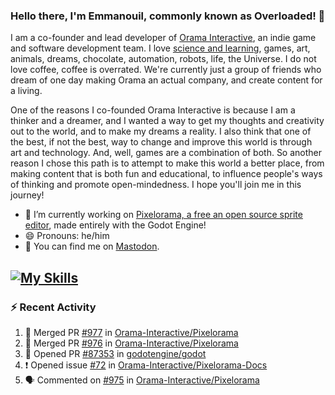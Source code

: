 ### Hello there, I'm Emmanouil, commonly known as Overloaded! 👋
I am a co-founder and lead developer of [Orama Interactive](https://www.oramainteractive.com/), an indie game and software development team. I love [science and learning](https://github.com/OverloadedOrama/KnowledgeBase), games, art, animals, dreams, chocolate, automation, robots, life, the Universe. I do not love coffee, coffee is overrated. We're currently just a group of friends who dream of one day making Orama an actual company, and create content for a living.

One of the reasons I co-founded Orama Interactive is because I am a thinker and a dreamer, and I wanted a way to get my thoughts and creativity out to the world, and to make my dreams a reality. I also think that one of the best, if not the best, way to change and improve this world is through art and technology. And, well, games are a combination of both. So another reason I chose this path is to attempt to make this world a better place, from making content that is both fun and educational, to influence people's ways of thinking and promote open-mindedness. I hope you'll join me in this journey!

- 🔭 I’m currently working on [Pixelorama, a free an open source sprite editor](https://github.com/Orama-Interactive/Pixelorama), made entirely with the Godot Engine!
- 😄 Pronouns: he/him
- 🐘 You can find me on <a rel="me" href="https://mastodon.social/@Overloaded">Mastodon</a>.

[![My Skills](https://skillicons.dev/icons?i=godot,py,cpp,cs,git,linux,html)](https://skillicons.dev)
---

### :zap: Recent Activity

<!--START_SECTION:activity-->
1. 🎉 Merged PR [#977](https://github.com/Orama-Interactive/Pixelorama/pull/977) in [Orama-Interactive/Pixelorama](https://github.com/Orama-Interactive/Pixelorama)
2. 🎉 Merged PR [#976](https://github.com/Orama-Interactive/Pixelorama/pull/976) in [Orama-Interactive/Pixelorama](https://github.com/Orama-Interactive/Pixelorama)
3. 💪 Opened PR [#87353](https://github.com/godotengine/godot/pull/87353) in [godotengine/godot](https://github.com/godotengine/godot)
4. ❗ Opened issue [#72](https://github.com/Orama-Interactive/Pixelorama-Docs/issues/72) in [Orama-Interactive/Pixelorama-Docs](https://github.com/Orama-Interactive/Pixelorama-Docs)
5. 🗣 Commented on [#975](https://github.com/Orama-Interactive/Pixelorama/issues/975#issuecomment-1894873748) in [Orama-Interactive/Pixelorama](https://github.com/Orama-Interactive/Pixelorama)
<!--END_SECTION:activity-->

<!--
**OverloadedOrama/OverloadedOrama** is a ✨ _special_ ✨ repository because its `README.md` (this file) appears on your GitHub profile.

Here are some ideas to get you started:

- 👯 I’m looking to collaborate on ...
- 🤔 I’m looking for help with ...
- 💬 Ask me about ...
- 📫 How to reach me: ...
- ⚡ Fun fact: ...
-->
